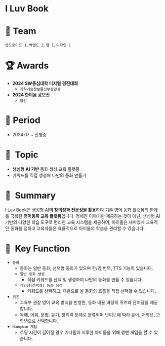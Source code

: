 # I Luv Book 

# 👥 Team
`안드로이드 1`, `백앤드 2`, `웹 1`, `디자인 1`

# 🏆 Awards
- **2024 SW중심대학 디지털 경진대회**
  - `과학기술정보통신부장관상`
- **2024 한이음 공모전**
  - `입선`

# 📆 Period
- 2024.07 ~ 진행중

# 📌  Topic
- **생성형 AI 기반** 동화 생성 교육 플랫폼
- 키워드를 직접 생성해 나만의 동화 만들기

# 📝  Summary
I Luv Book은 생성형 AI**의 창의성과 전문성을 활용**하여 기존 영어 동화 플랫폼의 한계를 극복한 **영어동화 교육 플랫폼**입니다.
정해진 이야기만 제공하는 것이 아닌, 생성형 AI 기반의 다양한 학습 도구로 편리한 교육 시스템을 제공하여, 아이들은 재미있게 교육적인 동화를 접하고 교육자들은 효율적으로 아이들의 학습을 관리할 수 있습니다.

# 🔑  Key Function
- `동화`
    - 동화는 일반 동화, 선택형 동화가 있으며 한/영 번역, TTS 기능이 있습니다.
    - `일반 동화 생성`
        - 직접 키워드를 선택 및 생성하여 나만의 동화를 만들 수 있습니다.
    - `게임형(선택형) 동화 생성`
        - 키워드를 선택하고, 다음으로 올 동화의 흐름을 직접 선택할 수 있습니다.
- `퀴즈`
    - 교육부 권장 영어 교육 방식을 반영한, 동화 내용 바탕의 퀴즈와 단어장을 제공합니다.
    - 독해, 어휘, 문법, 듣기, 창의력 문제로 분류되며 난이도에 따라 유아, 저학년, 고학년으로 선택합니다.
- `Hangman 게임`
    - 로딩 시간이 길어질 경우 기다림이 지루한 아이들을 위해 행맨 게임을 할 수 있습니다.
 
